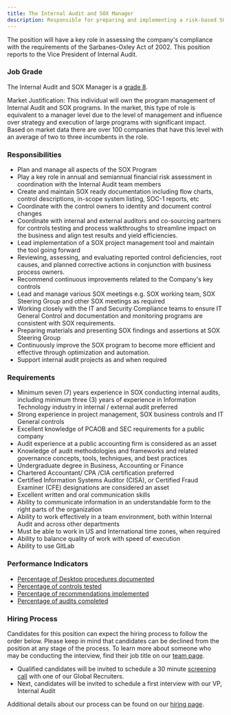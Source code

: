 ```yaml
---
title: The Internal Audit and SOX Manager
description: Responsible for preparing and implementing a risk-based SOX audit plan to assess, report on, and make suggestions for improving the company's key operational and finance activities and internal controls.
---
```


The position will have a key role in assessing the company's compliance with the requirements of the Sarbanes-Oxley Act of 2002. This position reports to the Vice President of Internal Audit.

### Job Grade

The Internal Audit and SOX Manager is a [grade 8](/handbook/total-rewards/compensation/compensation-calculator/#gitlab-job-grades).

Market Justification: This individual will own the program management of Internal Audit and SOX programs. In the market, this type of role is equivalent to a manager level due to the level of management and influence over strategy and execution of large programs with significant impact. Based on market data there are over 100 companies that have this level with an average of two to three incumbents in the role.

### Responsibilities

- Plan and manage all aspects of the SOX Program
- Play a key role in annual and semiannual financial risk assessment in coordination with the Internal Audit team members
- Create and maintain SOX ready documentation including flow charts, control descriptions, in-scope system listing, SOC-1 reports, etc
- Coordinate with the control owners to identity and document control changes
- Coordinate with internal and external auditors and co-sourcing partners for controls testing and process walkthroughs to streamline impact on the business and align test results and yield efficiencies.
- Lead implementation of a SOX project management tool and maintain the tool going forward
- Reviewing, assessing, and evaluating reported control deficiencies, root causes, and planned corrective actions in conjunction with business process owners.
- Recommend continuous improvements related to the Company's key controls
- Lead and manage various SOX meetings e.g. SOX working team, SOX Steering Group and other SOX meetings as required
- Working closely with the IT and Security Compliance teams to ensure IT General Control and documentation and monitoring programs are consistent with SOX requirements.
- Preparing materials and presenting SOX findings and assertions at SOX Steering Group
- Continuously improve the SOX program to become more efficient and effective through optimization and automation.
- Support internal audit projects as and when required

### Requirements

- Minimum seven (7) years experience in SOX conducting internal audits, including minimum three (3) years of experience in Information Technology industry in internal / external audit preferred
- Strong experience in project management, SOX business controls and IT General controls
- Excellent knowledge of PCAOB and SEC requirements for a public company
- Audit experience at a public accounting firm is considered as an asset
- Knowledge of audit methodologies and frameworks and related governance concepts, tools, techniques, and best practices
- Undergraduate degree in Business, Accounting or Finance
- Chartered Accountant/ CPA /CIA certification preferred
- Certified Information Systems Auditor (CISA), or Certified Fraud Examiner (CFE) designations are considered an asset
- Excellent written and oral communication skills
- Ability to communicate information in an understandable form to the right parts of the organization
- Ability to work effectively in a team environment, both within Internal Audit and across other departments
- Must be able to work in US and International time zones, when required
- Ability to balance quality of work with speed of execution
- Ability to use GitLab

### Performance Indicators

- [Percentage of Desktop procedures documented](/handbook/internal-audit/#internal-audit-performance-measures)
- [Percentage of controls tested](/handbook/internal-audit/#internal-audit-performance-measures)
- [Percentage of recommendations implemented](/handbook/internal-audit/#internal-audit-performance-measures)
- [Percentage of audits completed](/handbook/internal-audit/#internal-audit-performance-measures)

### Hiring Process

Candidates for this position can expect the hiring process to follow the order below. Please keep in mind that candidates can be declined from the position at any stage of the process. To learn more about someone who may be conducting the interview, find their job title on our [team page](/handbook/company/team/).

- Qualified candidates will be invited to schedule a 30 minute [screening call](/handbook/hiring/interviewing/) with one of our Global Recruiters.
- Next, candidates will be invited to schedule a first interview with our VP, Internal Audit

Additional details about our process can be found on our [hiring page](/handbook/hiring/).
